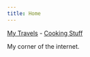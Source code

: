 ```yaml
---
title: Home
---
```


[My Travels](https://www.cschledt.com/travels) - [Cooking Stuff](https://www.cschledt.com/cooking) 

My corner of the internet.
